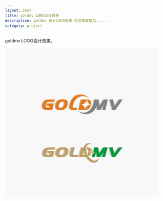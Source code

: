 ```yaml
---
layout:	post
title: goldmv LOGO设计效果
description: goldmv 设计LOGO效果,征求修改意见......
category: project
---
```


goldmv LOGO设计效果。

![goldmv 设计LOGO效果](/images/posts/goldmv.jpg "goldmv 设计LOGO效果")
